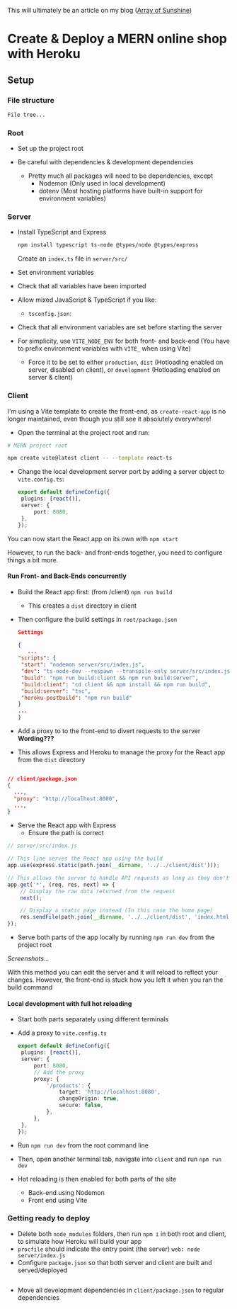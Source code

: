 This will ultimately be an article on my blog ([Array of Sunshine](https://www.arrayofsunshine.co.uk/))

# Create & Deploy a MERN online shop with Heroku

## Setup

### File structure

```txt
File tree...

```

### Root

-  Set up the project root

-  Be careful with dependencies & development dependencies
   -  Pretty much all packages will need to be dependencies, except
      -  Nodemon (Only used in local development)
      -  dotenv (Most hosting platforms have built-in support for environment variables)

### Server

-  Install TypeScript and Express

   ```bash
   npm install typescript ts-node @types/node @types/express
   ```

   Create an `index.ts` file in `server/src/`

-  Set environment variables
-  Check that all variables have been imported
-  Allow mixed JavaScript & TypeScript if you like:

   -  `tsconfig.json`:

-  Check that all environment variables are set before starting the server
-  For simplicity, use `VITE_NODE_ENV` for both front- and back-end (You have to prefix environment variables with `VITE_` when using Vite)
   -  Force it to be set to either `production`, `dist` (Hotloading enabled on server, disabled on client), or `development` (Hotloading enabled on server & client)

### Client

I'm using a Vite template to create the front-end, as `create-react-app` is no longer maintained, even though you still see it absolutely everywhere!

-  Open the terminal at the project root and run:

```bash
# MERN project root

npm create vite@latest client -- --template react-ts
```

-  Change the local development server port by adding a server object to `vite.config.ts`:

   ```ts
   export default defineConfig({
   	plugins: [react()],
   	server: {
   		port: 8080,
   	},
   });
   ```

You can now start the React app on its own with `npm start`

However, to run the back- and front-ends together, you need to configure things a bit more.

#### Run Front- and Back-Ends concurrently

-  Build the React app first: (from /client) `npm run build`

   -  This creates a `dist` directory in client

-  Then configure the build settings in `root/package.json`

   ```json
   Settings

   {
      ...
   "scripts": {
    "start": "nodemon server/src/index.js",
    "dev": "ts-node-dev --respawn --transpile-only server/src/index.js",
    "build": "npm run build:client && npm run build:server",
    "build:client": "cd client && npm install && npm run build",
    "build:server": "tsc",
    "heroku-postbuild": "npm run build"
   }
   ...
   }

   ```

-  Add a proxy to to the front-end to divert requests to the server **Wording???**
-  This allows Express and Heroku to manage the proxy for the React app from the `dist` directory

```json

// client/package.json
{
  ...,
  "proxy": "http://localhost:8080",
  ...,
}
```

-  Serve the React app with Express
   -  Ensure the path is correct

```js
// server/src/index.js

// This line serves the React app using the build
app.use(express.static(path.join(__dirname, '../../client/dist')));

// This allows the server to handle API requests as long as they don't match the URL of a page. Then you have two options:
app.get('*', (req, res, next) => {
	// Display the raw data returned from the request
	next();

	// Display a static page instead (In this case the home page)
	res.sendFile(path.join(__dirname, '../../client/dist', 'index.html'));
});
```

-  Serve both parts of the app locally by running `npm run dev` from the project root

_Screenshots..._

With this method you can edit the server and it will reload to reflect your changes. However, the front-end is stuck how you left it when you ran the build command

#### Local development with full hot reloading

-  Start both parts separately using different terminals

-  Add a proxy to `vite.config.ts`

   ```ts
   export default defineConfig({
   	plugins: [react()],
   	server: {
   		port: 8080,
   		// Add the proxy
   		proxy: {
   			'/products': {
   				target: 'http://localhost:8080',
   				changeOrigin: true,
   				secure: false,
   			},
   		},
   	},
   });
   ```

-  Run `npm run dev` from the root command line
-  Then, open another terminal tab, navigate into `client` and run `npm run dev`
-  Hot reloading is then enabled for both parts of the site
   -  Back-end using Nodemon
   -  Front end using Vite

### Getting ready to deploy

-  Delete both `node_modules` folders, then run `npm i` in both root and client, to simulate how Heroku will build your app
-  `procfile` should indicate the entry point (the server) `web: node server/index.js`
-  Configure `package.json` so that both server and client are built and served/deployed

```

```

-  Move all development dependencies in `client/package.json` to regular dependencies
